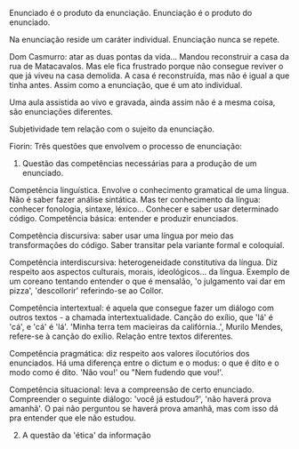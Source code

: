 Enunciado é o produto da enunciação. Enunciação é o produto do enunciado.

Na enunciação reside um caráter individual. Enunciação nunca se repete.

Dom Casmurro: atar as duas pontas da vida... Mandou reconstruir a casa da rua de Matacavalos. Mas ele fica frustrado porque não consegue reviver o que já viveu na casa demolida. A casa é reconstruída, mas não é igual a que tinha antes. Assim como a enunciação, que é um ato individual.

Uma aula assistida ao vivo e gravada, ainda assim não é a mesma coisa, são enunciações diferentes.

Subjetividade tem relação com o sujeito da enunciação.

Fiorin: 
Três questões que envolvem o processo de enunciação:


1. Questão das  competências necessárias para a produção de um enunciado.

Competência linguística. Envolve o conhecimento gramatical de uma língua. Não é saber fazer análise sintática. Mas ter conhecimento da língua: conhecer fonologia, sintaxe, léxico... Conhecer e saber usar determinado código. Competência básica: entender e produzir enunciados.

Competência discursiva: saber usar uma língua por meio das transformações do código. Saber transitar pela variante formal e coloquial.

Competência interdiscursiva: heterogeneidade constitutiva da língua. Diz respeito aos aspectos culturais, morais, ideológicos... da língua. Exemplo de um coreano tentando entender o que é mensalão, 'o julgamento vai dar em pizza', 'descollorir' referindo-se ao Collor.

Competência intertextual: é aquela que consegue fazer um diálogo com outros textos - a chamada intertextualidade. Canção do exílio, que 'lá' é 'cá', e 'cá' é 'lá'. 'Minha terra tem macieiras da califórnia..', Murilo Mendes, refere-se à canção do exílio. Relação entre textos diferentes.

Competência pragmática: diz respeito aos valores ilocutórios dos enunciados. Há uma diferença entre o dictum e o modus: o que é dito e o modo como é dito. 'Não vou!' ou "Nem fudendo que vou!'.

Competência situacional: leva a compreensão de certo enunciado. Compreender o seguinte diálogo: 'você já estudou?', 'não haverá prova amanhã'. O pai não perguntou se haverá prova amanhã, mas com isso dá pra entender que ele não estudou.

2. A questão da 'ética' da informação


